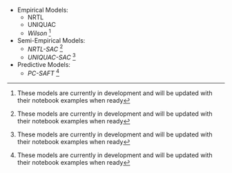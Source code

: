 - Empirical Models:
  - NRTL
  - UNIQUAC
  - *Wilson* [^dev]
- Semi-Empirical Models:
  - *NRTL-SAC* [^dev]
  - *UNIQUAC-SAC* [^dev]
- Predictive Models:
  - *PC-SAFT* [^dev]

[^dev]: These models are currently in development and will be updated with their notebook examples when ready